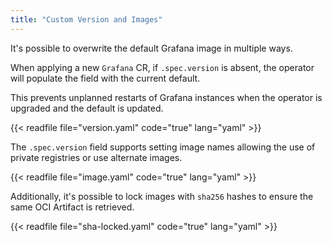 ```yaml
---
title: "Custom Version and Images"
---
```


It's possible to overwrite the default Grafana image in multiple ways.

When applying a new `Grafana` CR, if `.spec.version` is absent, the operator will populate the field with the current default.

This prevents unplanned restarts of Grafana instances when the operator is upgraded and the default is updated.

{{< readfile file="version.yaml" code="true" lang="yaml" >}}


The `.spec.version` field supports setting image names allowing the use of private registries or use alternate images.

{{< readfile file="image.yaml" code="true" lang="yaml" >}}

Additionally, it's possible to lock images with `sha256` hashes to ensure the same OCI Artifact is retrieved.

{{< readfile file="sha-locked.yaml" code="true" lang="yaml" >}}
